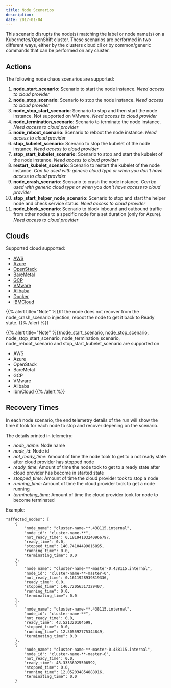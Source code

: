 ```yaml
---
title: Node Scenarios
description: 
date: 2017-01-04
---
```

This scenario disrupts the node(s) matching the label or node name(s) on a Kubernetes/OpenShift cluster. These scenarios are performed in two different ways, either by the clusters cloud cli or by common/generic commands that can be performed on any cluster. 


## Actions
The following node chaos scenarios are supported:
1. **node_start_scenario**: Scenario to start the node instance. _Need access to cloud provider_
2. **node_stop_scenario**: Scenario to stop the node instance. _Need access to cloud provider_
3. **node_stop_start_scenario**: Scenario to stop and then start the node instance. Not supported on VMware. _Need access to cloud provider_
4. **node_termination_scenario**: Scenario to terminate the node instance. _Need access to cloud provider_
5. **node_reboot_scenario**: Scenario to reboot the node instance. _Need access to cloud provider_
6. **stop_kubelet_scenario**: Scenario to stop the kubelet of the node instance. _Need access to cloud provider_
7. **stop_start_kubelet_scenario**: Scenario to stop and start the kubelet of the node instance. _Need access to cloud provider_
8. **restart_kubelet_scenario**: Scenario to restart the kubelet of the node instance. _Can be used with generic cloud type or when you don't have access to cloud provider_
9. **node_crash_scenario**: Scenario to crash the node instance. _Can be used with generic cloud type or when you don't have access to cloud provider_
10. **stop_start_helper_node_scenario**: Scenario to stop and start the helper node and check service status. _Need access to cloud provider_
10. **node_block_scenario**: Scenario to block inbound and outbound traffic from other nodes to a specific node for a set duration (only for Azure). _Need access to cloud provider_

## Clouds
Supported cloud supported: 
- [AWS](node-scenarios-krkn.md#aws)
- [Azure](node-scenarios-krkn.md#azure)
- [OpenStack](node-scenarios-krkn.md#openstack)
- [BareMetal](node-scenarios-krkn.md#baremetal)
- [GCP](node-scenarios-krkn.md#gcp)
- [VMware](node-scenarios-krkn.md#vmware)
- [Alibaba](node-scenarios-krkn.md#alibaba)
- [Docker](node-scenarios-krkn.md#docker)
- [IBMCloud](node-scenarios-krkn.md#ibmcloud)

{{% alert title="Note" %}}If the node does not recover from the node_crash_scenario injection, reboot the node to get it back to Ready state. {{% /alert %}}

{{% alert title="Note" %}}node_start_scenario, node_stop_scenario, node_stop_start_scenario, node_termination_scenario, node_reboot_scenario and stop_start_kubelet_scenario are supported on 
- AWS
- Azure
- OpenStack
- BareMetal
- GCP
- VMware
- Alibaba
- IbmCloud
{{% /alert %}}



## Recovery Times 

In each node scenario, the end telemetry details of the run will show the time it took for each node to stop and recover depening on the scenario.  

The details printed in telemetry:
- *node_name*: Node name 
- *node_id*: Node id 
- *not_ready_time*: Amount of time the node took to get to a not ready state after cloud provider has stopped node
- *ready_time*: Amount of time the node took to get to a ready state after cloud provider has become in started state
- *stopped_time*: Amount of time the cloud provider took to stop a node
- *running_time*: Amount of time the cloud provider took to get a node running
- *terminating_time*: Amount of time the cloud provider took for node to become terminated

Example: 
```
"affected_nodes": [
    {
        "node_name": "cluster-name-**.438115.internal",
        "node_id": "cluster-name-**",
        "not_ready_time": 0.18194103240966797,
        "ready_time": 0.0,
        "stopped_time": 140.74104499816895,
        "running_time": 0.0,
        "terminating_time": 0.0
    },
    {
        "node_name": "cluster-name-**-master-0.438115.internal",
        "node_id": "cluster-name-**-master-0",
        "not_ready_time": 0.1611928939819336,
        "ready_time": 0.0,
        "stopped_time": 146.72056317329407,
        "running_time": 0.0,
        "terminating_time": 0.0
    },
    {
        "node_name": "cluster-name-**.438115.internal",
        "node_id": "cluster-name-**",
        "not_ready_time": 0.0,
        "ready_time": 43.521320104599,
        "stopped_time": 0.0,
        "running_time": 12.305592775344849,
        "terminating_time": 0.0
    },
    {
        "node_name": "cluster-name-**-master-0.438115.internal",
        "node_id": "cluster-name-**-master-0",
        "not_ready_time": 0.0,
        "ready_time": 48.33336925506592,
        "stopped_time": 0.0,
        "running_time": 12.052034854888916,
        "terminating_time": 0.0
    }
```

